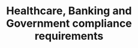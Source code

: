 ---
layout: answer
title: "Healthcare, Banking and Government compliance requirements"
blurb: "There is no need to implement a hybrid cloud to say compliant with regulations that demand operations happen on an isolated, physical machine. In such cas"
quid: 5
---